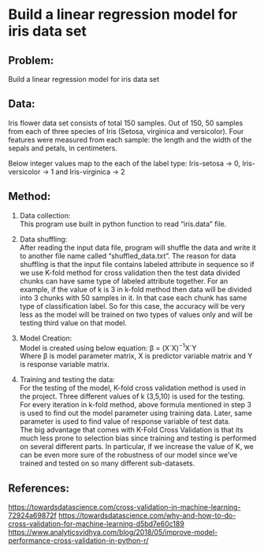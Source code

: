 # Build a linear regression model for iris data set

## Problem: 
Build a linear regression model for iris data set

## Data: 
Iris flower data set consists of total 150 samples. Out of 150, 50 samples from each of three species of Iris (Setosa, virginica and versicolor). Four features were measured from each sample: the length and the width of the sepals and petals, in centimeters. 


Below integer values map to the each of the label type:
Iris-setosa → 0, Iris-versicolor → 1 and Iris-virginica → 2


## Method:

1. Data collection:<br />
This program use built in python function to read “iris.data” file.

2. Data shuffling:<br />
After reading the input data file, program will shuffle the data and write it to another file name called “shuffled_data.txt”. The reason for data shuffling is that the input file contains labeled attribute in sequence so if we use K-fold method for cross validation then the test data divided chunks can have same type of labeled attribute together.
For an example, if the value of k is 3 in k-fold method then data will be divided into 3 chunks with 50 samples in it. In that case each chunk has same type of classification label. So for this case, the accuracy will be very less as the model will be trained on two types of values only and will be testing third value on that model.

3. Model Creation:<br />
Model is created using below equation:
β = (X\`X)<sup>−1</sup>X\`Y<br />
Where β is model parameter matrix, X is predictor variable matrix and Y is response variable matrix.

4. Training and testing the data:<br />
For the testing of the model, K-fold cross validation method is used in the project. Three different values of k (3,5,10) is used for the testing. For every iteration in k-fold method, above formula mentioned in step 3 is used to find out the model parameter using training data. Later, same parameter is used to find value of response variable of test data.<br />
The big advantage that comes with K-Fold Cross Validation is that its much less prone to selection bias since training and testing is performed on several different parts. In particular, if we increase the value of K, we can be even more sure of the robustness of our model since we’ve trained and tested on so many different sub-datasets.

## References:
https://towardsdatascience.com/cross-validation-in-machine-learning-72924a69872f
https://towardsdatascience.com/why-and-how-to-do-cross-validation-for-machine-learning-d5bd7e60c189
https://www.analyticsvidhya.com/blog/2018/05/improve-model-performance-cross-validation-in-python-r/
